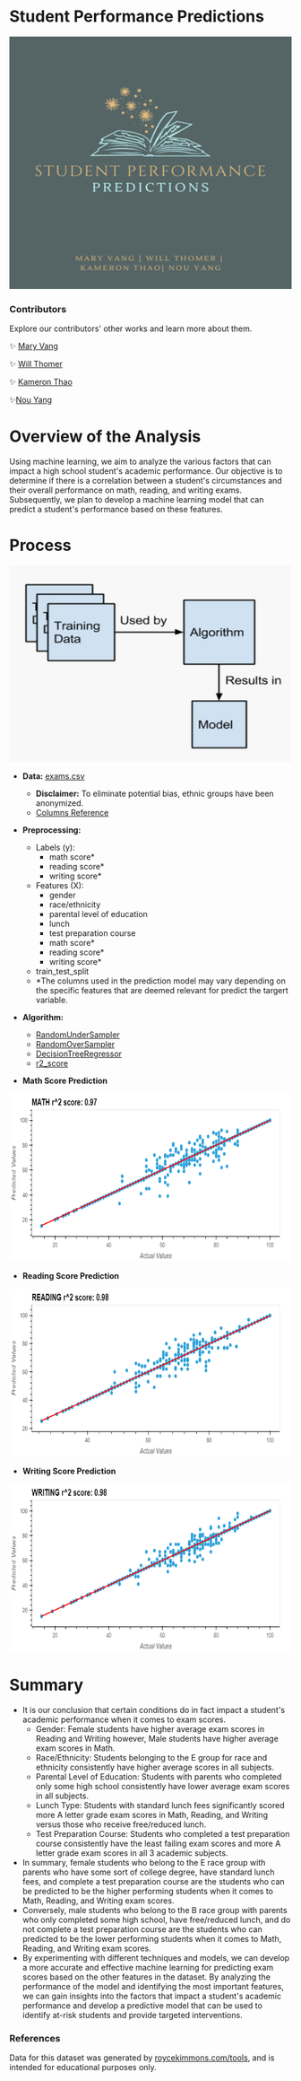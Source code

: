 # Student Performance Predictions

<!-- ![](Images/Group1.png) -->
<p align="center">
    <img src="Images/Group1.png" alt="Group Image" width="700"
    height="450">
</p>

### Contributors 
Explore our contributors' other works and learn more about them. 

&#10024; [Mary Vang](https://github.com/Vang59)

&#10024; [Will Thomer](https://github.com/Siskeaux)

&#10024; [Kameron Thao](https://github.com/KThao17)

&#10024;[Nou Yang](https://github.com/nouyang0620)

# Overview of the Analysis
Using machine learning, we aim to analyze the various factors that can impact a high school student's academic performance. Our objective is to determine if there is a correlation between a student's circumstances and their overall performance on math, reading, and writing exams. Subsequently, we plan to develop a machine learning model that can predict a student's performance based on these features. 

#  Process 
<p align="center">
    <img src="Images/ml.jpg" alt="Group Image" width="650" height="350">
</p>

* **Data:** [exams.csv](Resources/exams.csv)
    * **Disclaimer:** To eliminate potential bias, ethnic groups have been anonymized. 
    * [Columns Reference](Images/NumericConversionReference.png)

* **Preprocessing:**
    * Labels (y): 
        * math score*
        * reading score*
        * writing score*
    * Features (X):
        * gender
        * race/ethnicity
        * parental level of education
        * lunch
        * test preparation course
        * math score*
        * reading score*
        * writing score*
    * train_test_split 
    * *The columns used in the prediction model may vary depending on the specific features that are deemed relevant for predict the targert variable. 
* **Algorithm:**
    * [RandomUnderSampler](https://imbalanced-learn.org/dev/references/generated/imblearn.under_sampling.RandomUnderSampler.html)
    * [RandomOverSampler](https://imbalanced-learn.org/dev/references/generated/imblearn.over_sampling.RandomOverSampler.html)
    * [DecisionTreeRegressor](https://scikit-learn.org/stable/modules/generated/sklearn.tree.DecisionTreeRegressor.html)
    * [r2_score](https://scikit-learn.org/stable/modules/generated/sklearn.metrics.r2_score.html)

* **Math Score Prediction**
<p align="center">
    <img src="Images/r2_scores/math.png" alt="Group Image" width="600" height="300">
</p>

* **Reading Score Prediction**
<p align="center">
    <img src="Images/r2_scores/reading.png" alt="Group Image" width="600" height="300">
</p>

* **Writing Score Prediction**
<p align="center">
    <img src="Images/r2_scores/writing.png" alt="Group Image" width="600" height="300">
</p>

# Summary
* It is our conclusion that certain conditions do in fact impact a student's academic performance when it comes to exam scores. 
    * Gender: Female students have higher average exam scores in Reading and Writing however, Male students have higher average exam scores in Math.
    * Race/Ethnicity: Students belonging to the E group for race and ethnicity consistently have higher average scores in all subjects.
    * Parental Level of Education: Students with parents who completed only some high school consistently have lower average exam scores in all subjects.
    * Lunch Type: Students with standard lunch fees significantly scored more A letter grade exam scores in Math, Reading, and Writing versus those who receive free/reduced lunch.
    * Test Preparation Course: Students who completed a test preparation course consistently have the least failing exam scores and more A letter grade exam scores in all 3 academic subjects. 
* In summary, female students who belong to the E race group with parents who have some sort of college degree, have standard lunch fees, and complete a test preparation course are the students who can be predicted to be the higher performing students when it comes to Math, Reading, and Writing exam scores. 
* Conversely, male students who belong to the B race group with parents who only completed some high school, have free/reduced lunch, and do not complete a test preparation course are the students who can predicted to be the lower performing students when it comes to Math, Reading, and Writing exam scores.
* By experimenting with different techniques and models, we can develop a more accurate and effective machine learning for predicting exam scores based on the other features in the dataset. By analyzing the performance of the model and identifying the most important features, we can gain insights into the factors that impact a student's academic performance and develop a predictive model that can be used to identify at-risk students and provide targeted interventions. 

### References
Data for this dataset was generated by [roycekimmons.com/tools](http://roycekimmons.com/tools), and is intended for educational purposes only. 